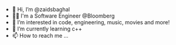 - 👋 Hi, I’m @zaidsbaghal
- 👨‍💻 I'm a Software Engineer @Bloomberg
- 👀 I’m interested in code, engineering, music, movies and more!
- 🌱 I’m currently learning c++
- 📫 How to reach me ...

<!---
zaidsbaghal/zaidsbaghal is a ✨ special ✨ repository because its `README.md` (this file) appears on your GitHub profile.
You can click the Preview link to take a look at your changes.
--->
